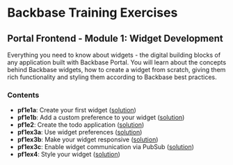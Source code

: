 # Backbase Training Exercises

## Portal Frontend - Module 1: Widget Development

Everything you need to know about widgets - the digital building blocks of any application built with Backbase Portal. You will learn about the concepts behind Backbase widgets, how to create a widget from scratch, giving them rich functionality and styling them according to Backbase best practices.

### Contents

 - **pf1e1a**: Create your first widget ([solution](solutions/pf1e1a-todo-widget))
 - **pf1e1b**: Add a custom preference to your widget ([solution](solutions//pf1e1b-todo-widget))
 - **pf1e2**: Create the todo application ([solution](solutions/pf1e2-todo-widget))
 - **pf1ex3a**: Use widget preferences ([solution](solutions/pf1e3a-todo-widget))
 - **pf1ex3b**: Make your widget responsive ([solution](solutions/pf1e3b-todo-widget))
 - **pf1ex3c**: Enable widget communication via PubSub ([solution](solutions/pf1e3c-todo-widget))
 - **pf1ex4**: Style your widget ([solution](solutions/pf1e4-todo-widget))
